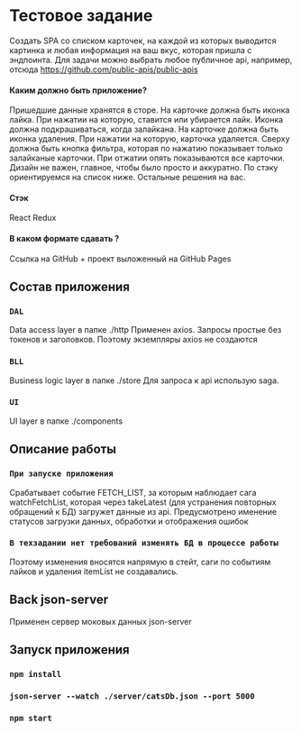 # Тестовое задание

Создать SPA со списком карточек, на каждой из которых выводится картинка и любая информация на ваш вкус, которая пришла с эндпоинта. Для задачи можно выбрать любое публичное api, например, отсюда https://github.com/public-apis/public-apis
#### Каким должно быть приложение?
Пришедшие данные хранятся в сторе.
На карточке должна быть иконка лайка. При нажатии на которую, ставится или убирается лайк. Иконка должна подкрашиваться, когда залайкана.
На карточке должна быть иконка удаления. При нажатии на которую, карточка удаляется.
Сверху должна быть кнопка фильтра, которая по нажатию показывает только залайканые карточки. При отжатии опять показываются все карточки.
Дизайн не важен, главное, чтобы было просто и аккуратно. По стэку ориентируемся на список ниже. Остальные решения на вас.
#### Стэк
React
Redux
#### В каком формате сдавать ?
Ссылка на GitHub + проект выложенный на GitHub Pages

## Состав приложения

### `DAL`
Data access layer в папке ./http
Применен axios. Запросы простые без токенов и заголовков.
Поэтому экземпляры axios не создаются
### `BLL`
Business logic layer в папке ./store
Для запроса к api использую saga.
### `UI`
UI layer в папке ./components

## Описание работы

### `При запуске приложения`
Срабатывает событие FETCH_LIST, за которым наблюдает сага watchFetchList,
которая через takeLatest (для устранения повторных обращений к БД) загружет данные из api.
Предусмотрено именение статусов загрузки данных, обработки и отображения ошибок

### `В техзадании нет требований изменять БД в процессе работы`
Поэтому изменения вносятся напрямую в стейт,
саги по событиям лайков и удаления itemList не создавались.

## Back json-server
Применен сервер моковых данных json-server

## Запуск приложения
### `npm install`
### `json-server --watch ./server/catsDb.json --port 5000`
### `npm start`


